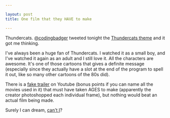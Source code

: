 ```yaml
---

layout: post
title: One film that they HAVE to make

---
```


Thundercats. [@codingbadger](http://twitter.com/codingbadger) tweeted tonight the [Thundercats theme](http://www.youtube.com/watch?v=iRWDvVF3LxA) and it got me thinking. 

I've always been a huge fan of Thundercats. I watched it as a small boy, and I've watched it again as an adult and I still love it. All the characters are awesome. It's one of those cartoons that gives a definite message (especially since they actually have a slot at the end of the program to spell it out, like so many other cartoons of the 80s did).

There is a [fake trailer](http://www.youtube.com/watch?v=fb50GMmY5nk) on Youtube (bonus points if you can name all the movies used in it) that must have taken AGES to make (apparently the creator photoshopped each individual frame), but nothing would beat an actual film being made. 

Surely I can dream, [can't I](http://www.imdb.com/title/tt1047015/)?